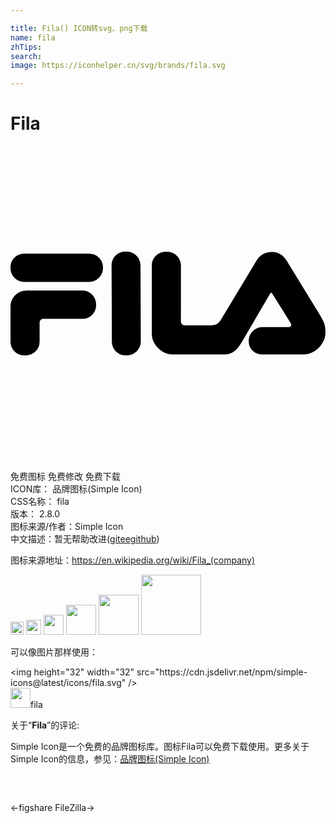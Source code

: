 ```yaml
---

title: Fila() ICON转svg、png下载
name: fila
zhTips: 
search: 
image: https://iconhelper.cn/svg/brands/fila.svg

---
```


# Fila  <small style="font-size: 60%;font-weight: 100"></small>

<div id="svg" class="svg-wrap">
<svg role="img" viewBox="0 0 24 24" xmlns="http://www.w3.org/2000/svg"><title>Fila icon</title><path d="M8.736 8.048c-.582 0-1.035.471-1.035 1.054l.023 5.795c0 .582.445 1.054 1.029 1.054h.12c.583 0 1.054-.472 1.054-1.054l-.023-5.795c0-.583-.472-1.054-1.055-1.054zm3.071.007c-.574 0-1.04.468-1.04 1.044v5.24c0 .785.773 1.542 1.541 1.542h4.058c.577 0 .965-.42 1.292-.995l2.112-3.622c.018-.04.053-.09.093-.09.044 0 .07.05.092.088l1.381 2.216c.058.094.068.141.032.225-.032.077-.109.093-.23.093h-1.939c-.578 0-1.044.467-1.044 1.044v.065c0 .577.466.976 1.044.976h3.163c.77 0 1.638-.732 1.638-1.69 0-.607-.118-.822-.624-1.645l-2.342-3.814c-.275-.442-.65-.656-1.123-.656-.49 0-.904.229-1.163.656l-2.712 4.496c-.185.308-.398.434-.75.434h-2.018a.275.275 0 0 1-.285-.283l.002-4.28c0-.576-.468-1.044-1.044-1.044zm-10.752.143C.473 8.198 0 8.644 0 9.226V9.3c0 .584.473 1.055 1.055 1.055H5.99c.581 0 1.055-.471 1.055-1.055v-.066A1.04 1.04 0 0 0 5.99 8.198zm.187 2.819c-.724 0-1.241.568-1.241 1.241L0 14.91c0 .577.467 1.042 1.042 1.042h.134a1.04 1.04 0 0 0 1.042-1.042v-1.458c0-.157.126-.284.283-.284H5.48c.575 0 1.043-.465 1.043-1.042v-.066c0-.576-.468-1.043-1.043-1.043z"/></svg>
</div>
<detail full-name='fila'></detail>

<div class="detail-page">
<p>
<span><span class="badge-success badge">免费图标</span> <span class="badge-success badge">免费修改</span>  <span class="badge-success badge">免费下载</span> </span>
<br/>
<span>
ICON库：
<span class="badge-secondary badge">品牌图标(Simple Icon)</span> 
</span>
<br/>
<span>
CSS名称：
<span class="badge-secondary badge">fila</span> 
</span>

<br/>
<span>
版本：
<span class="badge-secondary badge">2.8.0</span> 
</span>
<br/>
<span>图标来源/作者：<span class="badge-light badge">Simple Icon</span></span> 
<br/>
<span class="zh-detail">中文描述：暂无<span class="help-link"><span>帮助改进</span>(<a href="https://gitee.com/liuwave/icon-helper/edit/master/json/brands/fila.json" target="_blank" rel="noopener noreferrer">gitee</a><a href="https://github.com/liuwave/icon-helper/edit/master/json/brands/fila.json" target="_blank" rel="noopener noreferrer">github</a></span>)</span><br/>
</p>
</div><div class="description description alert alert-light"><p>图标来源地址：<a href="https://en.wikipedia.org/wiki/Fila_(company)" target="_blank" rel="noopener noreferrer">https://en.wikipedia.org/wiki/Fila_(company)</a></p></div>
<div class="alert alert-dark">
<img height="21" width="21" src="https://cdn.jsdelivr.net/npm/simple-icons@latest/icons/fila.svg" />
<img height="24" width="24" src="https://cdn.jsdelivr.net/npm/simple-icons@latest/icons/fila.svg" />
<img height="32" width="32" src="https://cdn.jsdelivr.net/npm/simple-icons@latest/icons/fila.svg" />
<img height="48" width="48" src="https://cdn.jsdelivr.net/npm/simple-icons@latest/icons/fila.svg" />
<img height="64" width="64" src="https://cdn.jsdelivr.net/npm/simple-icons@latest/icons/fila.svg" />
<img height="96" width="96" src="https://cdn.jsdelivr.net/npm/simple-icons@latest/icons/fila.svg" />

</div>
<div>
  <p>可以像图片那样使用：    
  </p>
  <div class="alert alert-primary" style="font-size: 14px">
    &lt;img height="32" width="32" src="https://cdn.jsdelivr.net/npm/simple-icons@latest/icons/fila.svg" /&gt;
    <copy-btn content='<img height="32" width="32" src="https://cdn.jsdelivr.net/npm/simple-icons@latest/icons/fila.svg" />'></copy-btn>
  </div>
  <div class="alert alert-secondary">
    <img height="32" width="32" src="https://cdn.jsdelivr.net/npm/simple-icons@latest/icons/fila.svg" />fila
    <copy-btn content="fila" btn-title="复制图标名称"></copy-btn>
  </div>
</div>
<div class="icon-detail__container">
<p>关于“<b>Fila</b>”的评论:</p>
</div>
<Vssue title="关于“Fila”的评论" />
<div><p>Simple Icon是一个免费的品牌图标库。图标Fila可以免费下载使用。更多关于  Simple Icon的信息，参见：<a target="_blank" href="https://iconhelper.cn/brands.html">品牌图标(Simple Icon)</a>
</p></div>


<div style="padding:2rem 0 " class="page-nav"><p class="inner"><span class="prev">←<router-link to="/icon/figshare.html">figshare</router-link></span> <span class="next"><router-link to="/icon/filezilla.html">FileZilla</router-link>→</span></p></div>
